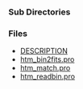 ### Sub Directories ###
### Files ###
  * [DESCRIPTION](http://code.google.com/p/sdssidl/source/browse/trunk/pro/htm/DESCRIPTION)
  * [htm\_bin2fits.pro](http://code.google.com/p/sdssidl/source/browse/trunk/pro/htm/htm_bin2fits.pro)
  * [htm\_match.pro](http://code.google.com/p/sdssidl/source/browse/trunk/pro/htm/htm_match.pro)
  * [htm\_readbin.pro](http://code.google.com/p/sdssidl/source/browse/trunk/pro/htm/htm_readbin.pro)